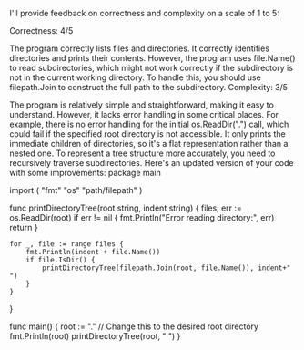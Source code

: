 I'll provide feedback on correctness and complexity on a scale of 1 to 5:

Correctness: 4/5

The program correctly lists files and directories.
It correctly identifies directories and prints their contents.
However, the program uses file.Name() to read subdirectories, which might not work correctly if the subdirectory is not in the current working directory. To handle this, you should use filepath.Join to construct the full path to the subdirectory.
Complexity: 3/5

The program is relatively simple and straightforward, making it easy to understand.
However, it lacks error handling in some critical places. For example, there is no error handling for the initial os.ReadDir(".") call, which could fail if the specified root directory is not accessible.
It only prints the immediate children of directories, so it's a flat representation rather than a nested one. To represent a tree structure more accurately, you need to recursively traverse subdirectories.
Here's an updated version of your code with some improvements:
package main

import (
	"fmt"
	"os"
	"path/filepath"
)

func printDirectoryTree(root string, indent string) {
	files, err := os.ReadDir(root)
	if err != nil {
		fmt.Println("Error reading directory:", err)
		return
	}

	for _, file := range files {
		fmt.Println(indent + file.Name())
		if file.IsDir() {
			printDirectoryTree(filepath.Join(root, file.Name()), indent+"  ")
		}
	}
}

func main() {
	root := "." // Change this to the desired root directory
	fmt.Println(root)
	printDirectoryTree(root, "  ")
}

